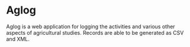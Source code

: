 # Aglog

Aglog is a web application for logging the activities and various other aspects
of agricultural studies. Records are able to be generated as CSV and XML.
